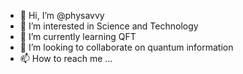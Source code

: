 - 👋 Hi, I’m @physavvy
- 👀 I’m interested in Science and Technology
- 🌱 I’m currently learning QFT
- 💞️ I’m looking to collaborate on quantum information
- 📫 How to reach me ...

<!---
cyliu-hep/cyliu-hep is a ✨ special ✨ repository because its `README.md` (this file) appears on your GitHub profile.
You can click the Preview link to take a look at your changes.
--->
